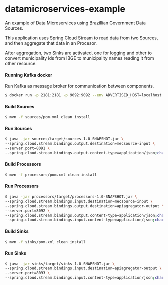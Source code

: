 # datamicroservices-example

An example of Data Microservices using Brazillian Government Data Sources.

This application uses Spring Cloud Stream to read data from two Sources, and then aggregate that data in an Procesor.

After aggregation, two Sinks are activated, one for logging and other to convert municipality ids from IBGE
to municipality names reading it from other resource.

#### Running Kafka docker

Run Kafka as message broker for communication between components.

```sh
$ docker run -p 2181:2181 -p 9092:9092 --env ADVERTISED_HOST=localhost --env ADVERTISED_PORT=9092 spotify/kafka
```

#### Build Sources

```sh
$ mvn -f sources/pom.xml clean install
```

#### Run Sources

```sh
$ java -jar sources/target/sources-1.0-SNAPSHOT.jar \
--spring.cloud.stream.bindings.output.destination=mecsource-input \
--server.port=8091 \
--spring.cloud.stream.bindings.output.content-type=application/json;charset=UTF-8
```

#### Build Processors

```sh
$ mvn -f processors/pom.xml clean install
```

#### Run Processors

```sh
$ java -jar processors/target/processors-1.0-SNAPSHOT.jar \
--spring.cloud.stream.bindings.input.destination=mecsource-input \
--spring.cloud.stream.bindings.output.destination=apiagregator-output \
--server.port=8092 \
--spring.cloud.stream.bindings.output.content-type=application/json;charset=UTF-8 \
--spring.cloud.stream.bindings.input.content-type=application/json;charset=UTF-8
```

#### Build Sinks

```sh
$ mvn -f sinks/pom.xml clean install
```

#### Run Sinks

```sh
$ java -jar sinks/target/sinks-1.0-SNAPSHOT.jar \
--spring.cloud.stream.bindings.input.destination=apiagregator-output \
--server.port=8093 \
--spring.cloud.stream.bindings.input.content-type=application/json;charset=UTF-8
```

